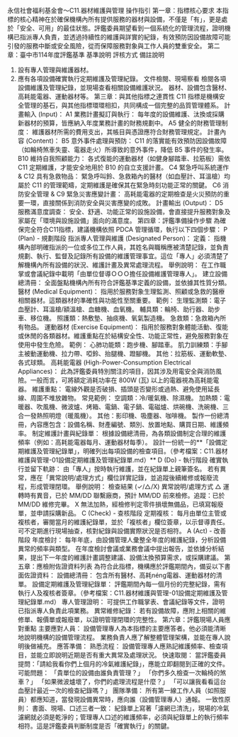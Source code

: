 永信社會福利基金會～C11.器材維護與管理 操作指引
第一章：指標核心要求
本指標的核心精神在於確保機構內所有提供服務的器材與設備，不僅是「有」，更是處於「安全、可用」的最佳狀態。評鑑委員期望看到一個系統化的管理流程，證明機構已指派專人負責，並透過持續性的維護與詳實的紀錄，有效預防因設備故障可能引發的服務中斷或安全風險，從而保障服務對象與工作人員的雙重安全。
第二章：臺中市114年度評鑑基準
基準說明
評核方式
備註說明
1. 設有專人管理與維護器材。
2. 應有各項設備確實執行定期維護及管理紀錄。
文件檢閱、現場察看
檢閱各項設備維護及管理紀錄，並現場查看相關設備維護狀況。
器材、設備包含醫材、高耗能電器、運動器材等。
第三章：與其他指標之連貫性
C11 指標是機構安全管理的基石，與其他指標環環相扣，共同構成一個完整的品質管理體系。
計畫輸入 (Input)：
A1 業務計畫擬訂與執行： 每年度的設備維護、汰換或採購新器材的預算，皆應納入年度業務計畫的財務規劃中。
A5 健全的財務管理制度： 維護器材所需的費用支出，其帳目與憑證應符合財務管理規定。
計畫內容 (Content)：
B5 意外事件處理與預防： C11 的落實能有效預防因設備故障（如輪椅煞車失靈、電器走火）所導致的意外事件，降低 B5 事件的發生率。
B10 維持自我照顧能力： 各式復能的運動器材（如健身腳踏車、拉筋板）需依 C11 定期維護，才能安全地用於 B10 的自立支援計畫。
C4 緊急呼叫系統運作 & C12 具有急救物品： 緊急呼叫鈴、急救箱內的醫材（如血壓計、耳溫槍）均屬於 C11 的管理範疇，定期維護是確保其在緊急時刻功能正常的關鍵。
C6 消防安全管理 & C9 緊急災害應變計畫： 高耗能電器的定期檢查是火災預防的重要一環，直接關係到消防安全與災害應變的成敗。
計畫輸出 (Output)：
D5 服務滿意度調查： 安全、舒適、功能正常的設施設備，會直接提升服務對象及家屬在「環境與設施設備」面向的滿意度。
第四章：評鑑準備操作步驟
為確保完全符合C11指標，建議機構依照 PDCA 管理循環，執行以下四個步驟：
P (Plan) - 規劃階段
指派專人管理與維護 (Designated Person)：
定義： 指機構內部明確指派的一位或多位工作人員，其姓名與職稱應被清楚記錄，並負責規劃、執行、監督及記錄所有設備的維護管理事宜。這位「專人」必須清楚了解機構內所有設備的狀況、維護計畫及異常處理流程。
舉例說明： 在工作職掌或會議紀錄中載明「由單位督導ＯＯＯ擔任設備維護管理專人」。
建立設備總清冊：
全面盤點機構內所有符合評鑑基準定義的設備，並依據其性質分類。
醫材 (Medical Equipment)： 指用於服務對象生理監測、照顧或急救的醫療相關器材。這類器材的準確性與功能性至關重要。
範例：
生理監測類：電子血壓計、耳溫槍/額溫槍、血糖機、血氧機。
輔具類：輪椅、助行器、助步車、移位機。
照護類：熱敷墊、抽痰機、氧氣製造機。
急救類：急救箱內所有物品。
運動器材 (Exercise Equipment)： 指用於服務對象體能活動、復能或休閒的各類器材。維護重點在於結構安全性、功能正常性，避免服務對象在使用中發生危險。
範例：
心肺功能類：跑步機、腳踏車。
肌力訓練類：手腳主被動運動機、拉力帶、啞鈴、抬腿機、蹬腳機。
其他：拉筋板、運動軟墊、各式球類。
高耗能電器 (High-Power-Consumption Electrical Appliances)： 此為評鑑委員特別關注的項目，因其涉及用電安全與消防風險。一般而言，可將額定消耗功率在 800W (瓦) 以上的電器視為高耗能電器。
維護重點： 電線外觀是否破損、插頭是否變形或過熱、避免使用延長線、周圍不堆放雜物。
常見範例：
空調類：冷/暖氣機、除濕機。
加熱類：電暖器、吹風機、微波爐、烤箱、電鍋、電子鍋、電磁爐、烘碗機、洗碗機、三合一發熱照明燈（暖風機）。
其他：影印機、吸塵器、咖啡機。
製作一份總清冊，內容應包含：設備名稱、財產編號、類別、放置地點、購買日期、維護頻率。
制定維護計畫與紀錄單：
根據設備總清冊，為各類設備制定合理的維護頻率（例如：高耗能電器每月、運動器材每季）。
設計一份統一的**「設備定期維護及管理紀錄單」，明確列出每項設備的檢查項目。（參考檔案：C11.器材維護與管理-01設備定期維護及管理紀錄單.md）**
D (Do) - 執行階段
確實執行並留下軌跡：
由「專人」按時執行維護，並在紀錄單上親筆簽名。
若有異常，應在「異常說明/處理方式」欄位詳實記錄，並追蹤後續維修或報廢流程，形成管理閉環。
舉例說明：
檢查結果 (✓/△/X)
異常說明/處理方式
△
運轉時有異音，已於 MM/DD 聯繫廠商，預計 MM/DD 前來檢修。追蹤：已於 MM/DD 維修完畢。
X
無法加熱，經檢修判定零件損壞無備品，已填寫報廢單，並申請採購新品。
C (Check) - 查核階段
定期複核：
每月由單位主管或複核者，審閱當月的維護紀錄單，並於「複核者」欄位簽章，以示督導責任。
可不定期進行現場抽查，核對紀錄與設備實際狀況是否相符。
A (Act) - 改善階段
年度檢討：
每年年底，由設備管理人彙整全年度的維護紀錄，分析設備異常的頻率與類型。
在年度檢討會議或業務會議中提出報告，並依據分析結果，提出下一年度的維護計畫調整建議、設備汰換預算需求，或採購建議。
第五章：應檢附佐證資料列表
為符合此指標，機構應於評鑑期間內，備妥以下書面佐證資料：
設備總清冊： 包含所有醫材、高耗néng電器、運動器材的清單。
設備定期維護及管理紀錄單： 評鑑期間內每一個月份的完整紀錄，需有執行人及複核者簽章。（參考檔案：C11.器材維護與管理-01設備定期維護及管理紀錄單.md）
專人管理證明： 可提供工作職掌表、會議紀錄等文件，證明已指派專人負責此項業務。
異常維修紀錄： 若有設備故障，應附上相關的維修單、報價單或報廢單，以證明管理閉環的完整性。
第六章：評鑑現場人員應對重點
主要應對人員：
設備管理專人為本指標的主要應答者。他必須能清晰地說明機構的設備管理流程。
業務負責人應了解整體管理架構，並能在專人說明後做補充。
應答準備：
熟悉流程： 設備管理專人應熟記維護頻率、檢查項目，並能立即說明近期是否有重大異常及處理狀況。
快速取閱： 當評鑑委員提問：「請給我看你們上個月的冷氣維護紀錄」，應能立即翻閱到正確的文件。
可能問題：
「貴單位的設備由誰負責管理？」
「你們多久檢查一次輪椅的煞車？」
「如果微波爐壞了，你們的處理流程是什麼？」
「可以讓我看看這台血壓計最近一次的檢查紀錄嗎？」
團隊準備：
所有第一線工作人員（如照服員）都應知道，當發現設備異常時，應向誰（設備管理專人）通報。
一致性原則：
書面、現場、口述三者一致： 紀錄單上寫著「濾網已清洗」，現場的冷氣濾網就必須是乾淨的；管理專人口述的維護頻率，必須與紀錄單上的執行頻率相符。這是評鑑委員判斷制度是否「確實執行」的關鍵。